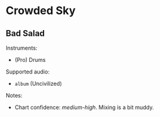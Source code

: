 # Crowded Sky

## Bad Salad

Instruments:

  * (Pro) Drums

Supported audio:

  * `album` (Uncivilized)

Notes:

  * Chart confidence: *medium-high*. Mixing is a bit muddy.


